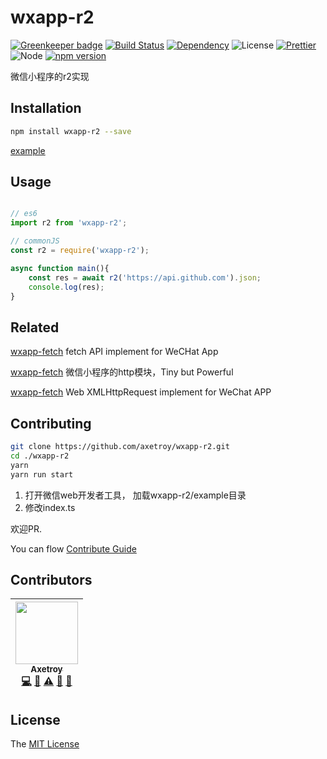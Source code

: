 # wxapp-r2

[![Greenkeeper badge](https://badges.greenkeeper.io/axetroy/wxapp-r2.svg)](https://greenkeeper.io/)
[![Build Status](https://travis-ci.org/axetroy/wxapp-r2.svg?branch=master)](https://travis-ci.org/axetroy/wxapp-r2)
[![Dependency](https://david-dm.org/axetroy/wxapp-r2.svg)](https://david-dm.org/axetroy/wxapp-r2)
![License](https://img.shields.io/badge/license-MIT-green.svg)
[![Prettier](https://img.shields.io/badge/Code%20Style-Prettier-green.svg)](https://github.com/prettier/prettier)
![Node](https://img.shields.io/badge/node-%3E=6.0-blue.svg?style=flat-square)
[![npm version](https://badge.fury.io/js/wxapp-r2.svg)](https://badge.fury.io/js/wxapp-r2)

微信小程序的r2实现

## Installation
```bash
npm install wxapp-r2 --save
```

[example](https://github.com/axetroy/wxapp-r2/tree/master/example)

## Usage

```javascript

// es6
import r2 from 'wxapp-r2';

// commonJS
const r2 = require('wxapp-r2');

async function main(){
    const res = await r2('https://api.github.com').json;
    console.log(res);
}
```

## Related

[wxapp-fetch](https://github.com/axetroy/wxapp-fetch) fetch API implement for WeCHat App

[wxapp-fetch](https://github.com/axetroy/wxapp-http) 微信小程序的http模块，Tiny but Powerful

[wxapp-fetch](https://github.com/axetroy/wxapp-XMLHttpRequest) Web XMLHttpRequest implement for WeChat APP

## Contributing

```bash
git clone https://github.com/axetroy/wxapp-r2.git
cd ./wxapp-r2
yarn
yarn run start
```

1. 打开微信web开发者工具， 加载wxapp-r2/example目录
2. 修改index.ts

欢迎PR.

You can flow [Contribute Guide](https://github.com/axetroy/wxapp-r2/blob/master/contributing.md)

## Contributors

<!-- ALL-CONTRIBUTORS-LIST:START - Do not remove or modify this section -->
| [<img src="https://avatars1.githubusercontent.com/u/9758711?v=3" width="100px;"/><br /><sub>Axetroy</sub>](http://axetroy.github.io)<br />[💻](https://github.com/axetroy/wxapp-r2/commits?author=axetroy "Code") [🔌](#plugin-axetroy "Plugin/utility libraries") [⚠️](https://github.com/axetroy/wxapp-r2/commits?author=axetroy "Tests") [🐛](https://github.com/axetroy/wxapp-r2/issues?q=author%3Aaxetroy "Bug reports") [🎨](#design-axetroy "Design") |
| :---: |
<!-- ALL-CONTRIBUTORS-LIST:END -->

## License

The [MIT License](https://github.com/axetroy/wxapp-r2/blob/master/LICENSE)

